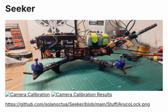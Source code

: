 # Seeker




[![Build](https://github.com/solanoctua/Seeker/blob/main/Stuff/Seeker.jpg)](https://youtu.be/mLf-d8wXq1Y)
[![Camera Calibration](https://img.youtube.com/vi/YAxB-z1O-gI/0.jpg)](https://youtu.be/YAxB-z1O-gI)
[![Camera Calibration Results](https://img.youtube.com/vi/003jSb1dTzg/0.jpg)](https://youtu.be/003jSb1dTzg)

https://github.com/solanoctua/Seeker/blob/main/Stuff/ArucoLock.png
